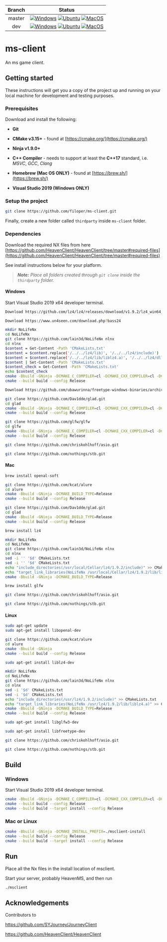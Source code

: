 | Branch         | Status           |
| :-------------:|:----------------:|
| master         | [![Windows](https://github.com/filoper/ms-client/workflows/Windows/badge.svg?branch=master)](https://github.com/filoper/ms-client/actions?query=workflow%3AWindows+branch%3Amaster)    [![Ubuntu](https://github.com/filoper/ms-client/workflows/Ubuntu/badge.svg?branch=master)](https://github.com/filoper/ms-client/actions?query=workflow%3AUbuntu+branch%3Amaster)    [![MacOS](https://github.com/filoper/ms-client/workflows/MacOS/badge.svg?branch=master)](https://github.com/filoper/ms-client/actions?query=workflow%3AMacOS+branch%3Amaster)     |
| dev            | [![Windows](https://github.com/filoper/ms-client/workflows/Windows/badge.svg?branch=dev)](https://github.com/filoper/ms-client/actions?query=workflow%3AWindows+branch%3Adev)    [![Ubuntu](https://github.com/filoper/ms-client/workflows/Ubuntu/badge.svg?branch=dev)](https://github.com/filoper/ms-client/actions?query=workflow%3AUbuntu+branch%3Adev)    [![MacOS](https://github.com/filoper/ms-client/workflows/MacOS/badge.svg?branch=dev)](https://github.com/filoper/ms-client/actions?query=workflow%3AMacOS+branch%3Adev)            |

# ms-client
An ms game client.

## Getting started
These instructions will get you a copy of the project up and running on your local machine for development and testing purposes.

### Prerequisites
Download and install the following:

* **Git**

* **CMake v3.15+** - found at [https://cmake.org/](https://cmake.org/)

* **Ninja v1.9.0+**

* **C++ Compiler** - needs to support at least the **C++17** standard, i.e. *MSVC*,
*GCC*, *Clang*

* **Homebrew (Mac OS ONLY)** - found at [https://brew.sh/](https://brew.sh/)

* **Visual Studio 2019 (Windows ONLY)**

### Setup the project

```bash
git clone https://github.com/filoper/ms-client.git
```

Finally, create a new folder called `thirdparty` inside `ms-client` folder.

### Dependencies
Download the required NX files from here [https://github.com/HeavenClient/HeavenClient/tree/master#required-files](https://github.com/HeavenClient/HeavenClient/tree/master#required-files)

See install instructions below for your platform.
> ***Note:*** *Place all folders created through `git clone` inside the `thirdparty` folder.*

#### Windows
Start Visual Studio 2019 x64 developer terminal.

```bash
Download https://github.com/lz4/lz4/releases/download/v1.9.2/lz4_win64_v1_9_2.zip
```

```bash
Download https://www.un4seen.com/download.php?bass24
```

```bash
mkdir NoLifeNx
cd NoLifeNx
git clone https://github.com/lain3d/NoLifeNx nlnx
cd nlnx
$content = Get-Content -Path 'CMakeLists.txt'
$content = $content.replace('/../../lz4/lib)', '/../../lz4/include)')
$content = $content.replace('/../../lz4/lib/liblz4.a)', '/../../lz4/dll/liblz4.lib)')
$content | Set-Content -Path 'CMakeLists.txt'
$content_check = Get-Content -Path 'CMakeLists.txt'
echo $content_check
cmake -Bbuild -GNinja -DCMAKE_C_COMPILER=cl -DCMAKE_CXX_COMPILER=cl -DCMAKE_BUILD_TYPE=Release
cmake --build build --config Release
```

```bash
Download https://github.com/ubawurinna/freetype-windows-binaries/archive/v2.10.2.zip 
```

```bash
git clone https://github.com/Dav1dde/glad.git
cd glad
cmake -Bbuild -GNinja -DCMAKE_C_COMPILER=cl -DCMAKE_CXX_COMPILER=cl -DCMAKE_BUILD_TYPE=Release
cmake --build build --config Release
```

```bash
git clone https://github.com/glfw/glfw 
cd glfw
cmake -Bbuild -GNinja -DCMAKE_C_COMPILER=cl -DCMAKE_CXX_COMPILER=cl -DCMAKE_BUILD_TYPE=Release
cmake --build build --config Release
```

```bash
git clone https://github.com/chriskohlhoff/asio.git
```

```bash
git clone https://github.com/nothings/stb.git
```

#### Mac
```bash
brew install openal-soft
```

```bash
git clone https://github.com/kcat/alure
cd alure
cmake -Bbuild -GNinja -DCMAKE_BUILD_TYPE=Release
cmake --build build --config Release
```

```bash
git clone https://github.com/Dav1dde/glad.git
cd glad
cmake -Bbuild -GNinja -DCMAKE_BUILD_TYPE=Release
cmake --build build --config Release
```

```bash
brew install lz4
```

```bash
mkdir NoLifeNx
cd NoLifeNx
git clone https://github.com/lain3d/NoLifeNx nlnx
cd nlnx
sed -i '' '$d' CMakeLists.txt
sed -i '' '$d' CMakeLists.txt
echo "include_directories(/usr/local/Cellar/lz4/1.9.2/include)" >> CMakeLists.txt
echo "target_link_libraries(NoLifeNx /usr/local/Cellar/lz4/1.9.2/lib/liblz4.a)" >> CMakeLists.txt
cmake -Bbuild -GNinja -DCMAKE_BUILD_TYPE=Release
```

```bash
brew install glfw
```

```bash
git clone https://github.com/chriskohlhoff/asio.git
```

```bash
git clone https://github.com/nothings/stb.git
```

#### Linux
```bash
sudo apt-get update
sudo apt-get install libopenal-dev
```

```bash
git clone https://github.com/kcat/alure
cd alure
cmake -Bbuild -GNinja 
cmake --build build --config Release
```

```bash
sudo apt-get install liblz4-dev
```
```bash
mkdir NoLifeNx
cd NoLifeNx
git clone https://github.com/lain3d/NoLifeNx nlnx
cd nlnx
sed -i '$d' CMakeLists.txt
sed -i '$d' CMakeLists.txt
echo "include_directories(/usr/lz4/1.9.2/include)" >> CMakeLists.txt
echo "target_link_libraries(NoLifeNx /usr/lz4/1.9.2/lib/liblz4.a)" >> CMakeLists.txt
cmake -Bbuild -GNinja -DCMAKE_BUILD_TYPE=Release
cmake --build build --config Release
```

```bash
sudo apt-get install libglfw3-dev
```

```bash
sudo apt-get install libfreetype-dev
```

```bash
git clone https://github.com/chriskohlhoff/asio.git
```

```bash
git clone https://github.com/nothings/stb.git
```

## Build

### Windows
Start Visual Studio 2019 x64 developer terminal.

```bash
cmake -Bbuild -GNinja -DCMAKE_C_COMPILER=cl -DCMAKE_CXX_COMPILER=cl -DCMAKE_BUILD_TYPE=Release -DCMAKE_INSTALL_PREFIX=c:\msclient-install
cmake --build build --config Release
cmake --build build --target install --config Release
```

### Mac or Linux
```bash
cmake -Bbuild -GNinja -DCMAKE_INSTALL_PREFIX=./msclient-install
cmake --build build --config Release
cmake --build build --target install --config Release
```

## Run
Place all the Nx files in the install location of msclient.

Start your server, probably HeavenMS, and then run

```bash
./msclient
```

## Acknowledgements
Contributors to

https://github.com/SYJourney/JourneyClient

https://github.com/HeavenClient/HeavenClient
